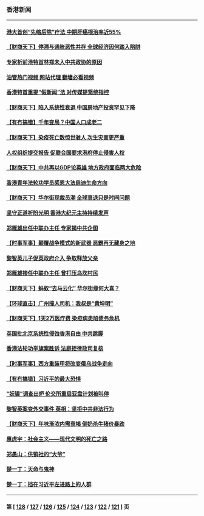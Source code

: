 ### 香港新闻
---
#### [港大首创“先缩后除”疗法 中期肝癌根治率近55%](../../pages/ncid1349362/n13911297.md?01221245) 
#### [【财商天下】停滞与通胀恶性并存 全球经济因何踏入陷阱](../../pages/ncid1349362/n13912238.md?01221245) 
#### [专家析前港特首林郑未入中共政协的原因](../../pages/ncid1349362/n13909867.md?01221245) 
#### [油管热门视频 网站代理 翻墙必看视频](http://138.2.39.72:81/youtube.html?epic-marker?01221245)
#### [香港特首重提“假新闻”法 对传媒提笼统指控](../../pages/ncid1349362/n13910015.md?01221245) 
#### [【财商天下】陷入系统性衰退 中国房地产投资罕见下降](../../pages/ncid1349362/n13911317.md?01221245) 
#### [【有冇搞错】千年变局？中国人口成老二](../../pages/ncid1349362/n13910785.md?01221245) 
#### [【财商天下】染疫死亡数惊世骇人 次生灾害更严重](../../pages/ncid1349362/n13910388.md?01221245) 
#### [人权组织提交报告 促联合国要求港府停止侵害人权](../../pages/ncid1349362/n13910224.md?01221245) 
#### [【财商天下】中共再以GDP论英雄 地方政府面临两大危险](../../pages/ncid1349362/n13909555.md?01221245) 
#### [香港青年法轮功学员感恩大法启迪生命方向](../../pages/ncid1349362/n13908834.md?01221245) 
#### [【财商天下】华尔街现裁员潮 全球衰退只是时间问题](../../pages/ncid1349362/n13908684.md?01221245) 
#### [坚守正道祈盼光明 香港大纪元主持持续发声](../../pages/ncid1349362/n13908661.md?01221245) 
#### [郑雁雄出任中联办主任 专家揭中共企图](../../pages/ncid1349362/n13908617.md?01221245) 
#### [【时事军事】颠覆战争模式的新武器 恶霸再无藏身之地](../../pages/ncid1349362/n13907528.md?01221245) 
#### [黎智英儿子促英政府介入 争取释放父亲](../../pages/ncid1349362/n13907446.md?01221245) 
#### [郑雁雄接任中联办主任 曾打压乌坎村民](../../pages/ncid1349362/n13906758.md?01221245) 
#### [【财商天下】蚂蚁“去马云化” 华尔街缘何大喜？](../../pages/ncid1349362/n13906511.md?01221245) 
#### [【环球直击】广州撞人司机：我叔是“黄坤明”](../../pages/ncid1349362/n13905733.md?01221245) 
#### [【财商天下】1天2万医疗费 染疫病患陷债务危机](../../pages/ncid1349362/n13905725.md?01221245) 
#### [英国批北京系统性侵蚀香港自由 中共跳脚](../../pages/ncid1349362/n13905687.md?01221245) 
#### [香港法轮功举旗案胜诉 法庭拒律政司复核](../../pages/ncid1349362/n13905668.md?01221245) 
#### [【时事军事】西方重装甲将改变俄乌战争走向](../../pages/ncid1349362/n13905350.md?01221245) 
#### [【有冇搞错】习近平的最大恐惧](../../pages/ncid1349362/n13905319.md?01221245) 
#### [“妖镍”调查出炉 伦交所重启亚盘计划被叫停](../../pages/ncid1349362/n13905219.md?01221245) 
#### [黎智英案变外交事件 英相：坚拒中共非法行为](../../pages/ncid1349362/n13904982.md?01221245) 
#### [【财商天下】年味渐浓内需衰竭 倒奶杀牛猪价暴跌](../../pages/ncid1349362/n13904837.md?01221245) 
#### [惠虎宇：社会主义——现代文明的死亡之路](../../pages/ncid1349362/n13904452.md?01221245) 
#### [郑愚山：供销社的“大爷”](../../pages/ncid1349362/n13904409.md?01221245) 
#### [楚一丁：天命与鬼神](../../pages/ncid1349362/n13904371.md?01221245) 
#### [楚一丁：挡在习近平左进路上的人群](../../pages/ncid1349362/n13904349.md?01221245) 

---
#### 第 [ [128](./128.md?01221245) / [127](./127.md?01221245) / [126](./126.md?01221245) / [125](./125.md?01221245) / [124](./124.md?01221245) / [123](./123.md?01221245) / [122](./122.md?01221245) / [121](./121.md?01221245) ] 页
